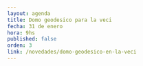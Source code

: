 ```yaml
---
layout: agenda
title: Domo geodesico para la veci
fecha: 31 de enero
hora: 9hs 
published: false
orden: 3
link: /novedades/domo-geodesico-en-la-veci
---
```

